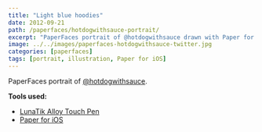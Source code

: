 ```yaml
---
title: "Light blue hoodies"
date: 2012-09-21
path: /paperfaces/hotdogwithsauce-portrait/
excerpt: "PaperFaces portrait of @hotdogwithsauce drawn with Paper for iOS on an iPad."
image: ../../images/paperfaces-hotdogwithsauce-twitter.jpg
categories: [paperfaces]
tags: [portrait, illustration, Paper for iOS]
---
```


PaperFaces portrait of [@hotdogwithsauce](https://twitter.com/hotdogwithsauce).

**Tools used:**

- [LunaTik Alloy Touch Pen](https://www.amazon.com/gp/product/B00821TR7G/ref=as_li_ss_tl?ie=UTF8&tag=mademist-20&linkCode=as2&camp=1789&creative=390957&creativeASIN=B00821TR7G)
- [Paper for iOS](https://paper.bywetransfer.com/)
